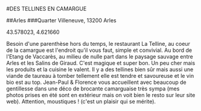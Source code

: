 #DES TELLINES EN CAMARGUE

##Arles
###Quarter Villeneuve, 13200 Arles

43.578023, 4.621660


Besoin d'une parenthèse hors du temps, le restaurant La Telline, au coeur de la camargue est l'endroit qu'il vous faut, simple et convivial. Au bord de l'Etang de Vaccarès, au milieu de nulle part dans le paysage sauvage entre Arles et les Salins de Giraud. C'est magique et super bon. Un peu cher mais les produits et la cuisine le valent. Il y a des tellines bien sûr mais aussi une viande de taureau à tomber tellement elle est tendre et savoureuse et le vin bio est au top. Jean-Paul & Florence vous accueillent avec beaucoup de gentillesse dans une déco de brocante camarguaise très sympa (mes photos prises en été sont en extérieur mais on voit bien le resto sur leur site web). Attention, moustiques ! (c'est un plaisir qui se mérite).

